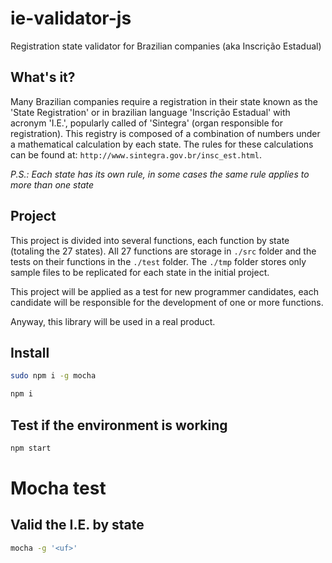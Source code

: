 # ie-validator-js
Registration state validator for Brazilian companies (aka Inscrição Estadual)


## What's it?
Many Brazilian companies require a registration in their state known as the 'State Registration' or in brazilian language 'Inscrição Estadual' with acronym 'I.E.', popularly called of 'Sintegra' (organ responsible for registration). This registry is composed of a combination of numbers under a mathematical calculation by each state.
The rules for these calculations can be found at: `http://www.sintegra.gov.br/insc_est.html`.

_P.S.: Each state has its own rule, in some cases the same rule applies to more than one state_

## Project
This project is divided into several functions, each function by state (totaling the 27 states). All 27 functions are storage in `./src` folder and the tests on their functions in the `./test` folder. The `./tmp` folder stores only sample files to be replicated for each state in the initial project.

This project will be applied as a test for new programmer candidates, each candidate will be responsible for the development of one or more functions.

Anyway, this library will be used in a real product.

## Install

```bash
sudo npm i -g mocha
```

```bash
npm i
```

## Test if the environment is working

```bash
npm start
```

# Mocha test
## Valid the I.E. by state

```bash
mocha -g '<uf>'
```
